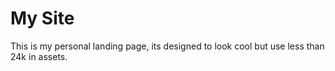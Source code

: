# My Site

This is my personal landing page, its designed to look cool but use less than 24k in assets.
